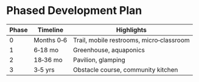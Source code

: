 # Phased Development Plan

| Phase | Timeline | Highlights |
|-------|----------|------------|
|0|Months 0‑6|Trail, mobile restrooms, micro‑classroom|
|1|6‑18 mo|Greenhouse, aquaponics|
|2|18‑36 mo|Pavilion, glamping|
|3|3‑5 yrs|Obstacle course, community kitchen|